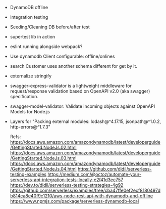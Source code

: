 * DynamoDB offline
* Integration testing
* Seeding/Cleaning DB before/after test
* supertest lib in action
* eslint running alongside webpack?
* Use dynamodb Client configurable: offline/onlines
* search Customer uses another schema different for get by it.
* externalize stringify
* swagger-express-validator is a lightweight middleware for request/response validation based on OpenAPI v2.0 (aka swagger) specification.
* swagger-model-validator: Validate incoming objects against OpenAPI Models for Node.js
* Layers for  "Packing external modules: lodash@^4.17.15, jsonpath@^1.0.2, http-errors@^1.7.3"

  Refs:
  https://docs.aws.amazon.com/amazondynamodb/latest/developerguide/GettingStarted.NodeJs.02.html
  https://docs.aws.amazon.com/amazondynamodb/latest/developerguide/GettingStarted.NodeJs.03.html
  https://docs.aws.amazon.com/amazondynamodb/latest/developerguide/GettingStarted.NodeJs.04.html
  https://github.com/didil/serverless-testing-examples
  https://medium.com/@octoz/automate-your-serverless-api-integration-tests-locally-e2f41d3ec757
  https://dev.to/didil/serverless-testing-strategies-4g92
  https://github.com/serverless/examples/tree/cba47ffe0ef2ecf8180497db814ca8e40f9c1210/aws-node-rest-api-with-dynamodb-and-offline
  https://www.npmjs.com/package/serverless-dynamodb-local
  
 